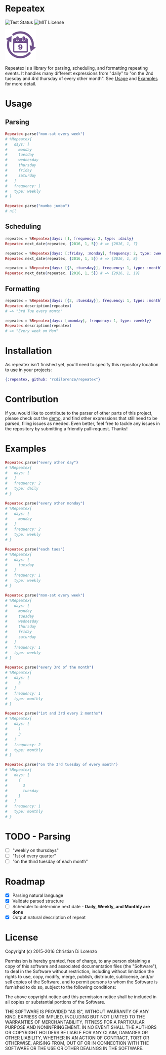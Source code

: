 Repeatex
========

![Test Status](https://travis-ci.org/rcdilorenzo/repeatex.svg)
![MIT License](https://img.shields.io/badge/license-MIT-blue.svg?style=flat)
<br>

![Repeatex](logo.png)

Repeatex is a library for parsing, scheduling, and formatting repeating events. It handles many different expressions from "daily" to "on the 2nd tuesday and 4rd thursday of every other month". See [Usage](#usage) and [Examples](#example) for more detail.

# Usage

## Parsing

```elixir
Repeatex.parse("mon-sat every week")
# %Repeatex{
#   days: [
#     monday
#     tuesday
#     wednesday
#     thursday
#     friday
#     saturday
#   ]
#   frequency: 1
#   type: weekly
# }
```

```elixir
Repeatex.parse("mumbo jumbo")
# nil
```


## Scheduling

```elixir
repeatex = %Repeatex{days: [], frequency: 2, type: :daily}
Repeatex.next_date(repeatex, {2016, 1, 5}) # => {2016, 1, 7}
```

```elixir
repeatex = %Repeatex{days: [:friday, :monday], frequency: 2, type: :weekly}
Repeatex.next_date(repeatex, {2016, 1, 5}) # => {2016, 1, 8}
```

```elixir
repeatex = %Repeatex{days: [{3, :tuesday}], frequency: 1, type: :monthly}
Repeatex.next_date(repeatex, {2016, 1, 5}) # => {2016, 1, 19}
```


## Formatting

```elixir
repeatex = %Repeatex{days: [{3, :tuesday}], frequency: 1, type: :monthly}
Repeatex.description(repeatex)
# => "3rd Tue every month"
```

```elixir
repeatex = %Repeatex{days: [:monday], frequency: 1, type: :weekly}
Repeatex.description(repeatex)
# => "Every week on Mon"
```


# Installation

As repeatex isn't finished yet, you'll need to specify this repository location to use in your projects:
```elixir
{:repeatex, github: "rcdilorenzo/repeatex"}
```

# Contribution

If you would like to contribute to the parser of other parts of this project, please check out the [demo](http://rcdilorenzo.github.io/repeatex), and find other expressions that still need to be parsed, filing issues as needed. Even better, feel free to tackle any issues in the repository by submitting a friendly pull-request. Thanks!

# Examples

```elixir
Repeatex.parse("every other day")
# %Repeatex{
#   days: [
#   ]
#   frequency: 2
#   type: daily
# }
```

```elixir
Repeatex.parse("every other monday")
# %Repeatex{
#   days: [
#     monday
#   ]
#   frequency: 2
#   type: weekly
# }
```

```elixir
Repeatex.parse("each tues")
# %Repeatex{
#   days: [
#     tuesday
#   ]
#   frequency: 1
#   type: weekly
# }
```

```elixir
Repeatex.parse("mon-sat every week")
# %Repeatex{
#   days: [
#     monday
#     tuesday
#     wednesday
#     thursday
#     friday
#     saturday
#   ]
#   frequency: 1
#   type: weekly
# }
```

```elixir
Repeatex.parse("every 3rd of the month")
# %Repeatex{
#   days: [
#     3
#   ]
#   frequency: 1
#   type: monthly
# }
```

```elixir
Repeatex.parse("1st and 3rd every 2 months")
# %Repeatex{
#   days: [
#     1
#     3
#   ]
#   frequency: 2
#   type: monthly
# }
```

```elixir
Repeatex.parse("on the 3rd tuesday of every month")
# %Repeatex{
#   days: [
#     {
#       3
#       tuesday
#     }
#   ]
#   frequency: 1
#   type: monthly
# }
```


# TODO - Parsing

- [ ] "weekly on thursdays"
- [ ] "1st of every quarter"
- [ ] "on the third tuesday of each month"

# Roadmap

- [x] Parsing natural language
- [x] Validate parsed structure
- [ ] Scheduler to determine next date - **Daily, Weekly, and Monthly are done**
- [x] Output natural description of repeat

# License

Copyright (c) 2015-2016 Christian Di Lorenzo

Permission is hereby granted, free of charge, to any person obtaining a copy
of this software and associated documentation files (the "Software"), to deal
in the Software without restriction, including without limitation the rights
to use, copy, modify, merge, publish, distribute, sublicense, and/or sell
copies of the Software, and to permit persons to whom the Software is
furnished to do so, subject to the following conditions:

The above copyright notice and this permission notice shall be included in
all copies or substantial portions of the Software.

THE SOFTWARE IS PROVIDED "AS IS", WITHOUT WARRANTY OF ANY KIND, EXPRESS OR
IMPLIED, INCLUDING BUT NOT LIMITED TO THE WARRANTIES OF MERCHANTABILITY,
FITNESS FOR A PARTICULAR PURPOSE AND NONINFRINGEMENT. IN NO EVENT SHALL THE
AUTHORS OR COPYRIGHT HOLDERS BE LIABLE FOR ANY CLAIM, DAMAGES OR OTHER
LIABILITY, WHETHER IN AN ACTION OF CONTRACT, TORT OR OTHERWISE, ARISING FROM,
OUT OF OR IN CONNECTION WITH THE SOFTWARE OR THE USE OR OTHER DEALINGS IN
THE SOFTWARE.
